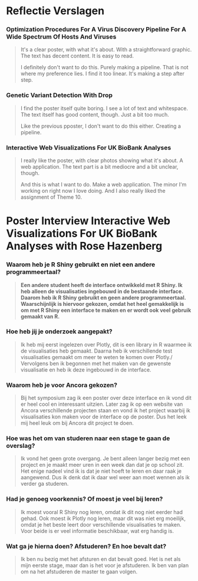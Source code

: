# Reflectie Verslagen

### Optimization Procedures For A Virus Discovery Pipeline For A Wide Spectrum Of Hosts And Viruses

> It's a clear poster, with what it's about. With a straightforward graphic. The text has decent content. It is easy to read.
> 
> I definitely don't want to do this. Purely making a pipeline. That is not where my preference lies. I find it too linear. It's making a step after step.

### Genetic Variant Detection With Drop

> I find the poster itself quite boring. I see a lot of text and whitespace. The text itself has good content, though. Just a bit too much.
> 
> Like the previous pposter, I don't want to do this either. Creating a pipeline.

### Interactive Web Visualizations For UK BioBank Analyses

> I really like the poster, with clear photos showing what it's about. A web application. The text part is a bit mediocre and a bit unclear, though.
> 
> And this is what I want to do. Make a web application. The minor I'm working on right now I love doing. And I also really liked the assignment of Theme 10.


# Poster Interview Interactive Web Visualizations For UK BioBank Analyses with Rose Hazenberg

### Waarom heb je R Shiny gebruikt en niet een andere programmeertaal?

> **Een andere student heeft de interface ontwikkeld met R Shiny. Ik heb alleen de visualisaties ingebouwd in de bestaande interface. Daarom heb ik R Shiny gebruikt en geen andere programmeertaal. Waarschijnlijk is hiervoor gekozen, omdat het heel gemakkelijk is om met R Shiny een interface te maken en er wordt ook veel gebruik gemaakt van R.**

### Hoe heb jij je onderzoek aangepakt?

> Ik heb mij eerst ingelezen over Plotly, dit is een library in R waarmee ik de visualisaties heb gemaakt. Daarna heb ik verschillende test visualisaties gemaakt om meer te weten te komen over Plotly./ Vervolgens ben ik begonnen met het maken van de gewenste visualisatie en heb ik deze ingebouwd in de interface. 

### Waarom heb je voor Ancora gekozen?

> Bij het symposium zag ik een poster over deze interface en ik vond dit er heel cool en interessant uitzien. Later zag ik op een website van Ancora verschillende projecten staan en vond ik het project waarbij ik visualisaties kon maken voor de interface op de poster. Dus het leek mij heel leuk om bij Ancora dit project te doen.

### Hoe was het om van studeren naar een stage te gaan de overslag?

> Ik vond het geen grote overgang. Je bent alleen langer bezig met een project en je maakt meer uren in een week dan dat je op school zit. Het enige nadeel vind ik is dat je niet hoeft te leren en daar raak je aangewend. Dus ik denk dat ik daar wel weer aan moet wennen als ik verder ga studeren.

### Had je genoeg voorkennis? Of moest je veel bij leren?

> Ik moest vooral R Shiny nog leren, omdat ik dit nog niet eerder had gehad. Ook moest ik Plotly nog leren, maar dit was niet erg moeilijk, omdat je het beste leert door verschillende visualisaties te maken. Voor beide is er veel informatie beschikbaar, wat erg handig is.

### Wat ga je hierna doen? Afstuderen? En hoe bevalt dat?

> Ik ben nu bezig met het afsturen en dat bevalt goed. Het is net als mijn eerste stage, maar dan is het voor je afstuderen. Ik ben van plan om na het afstuderen de master te gaan volgen.  
